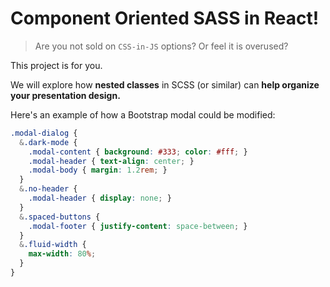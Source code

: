 # Component Oriented SASS in React!


> Are you not sold on `CSS-in-JS` options? 
> Or feel it is overused?

This project is for you.

We will explore how **nested classes** in SCSS (or similar) can **help organize your presentation design.**

Here's an example of how a Bootstrap modal could be modified:

```scss
.modal-dialog {
  &.dark-mode {
    .modal-content { background: #333; color: #fff; }
    .modal-header { text-align: center; }
    .modal-body { margin: 1.2rem; }
  }
  &.no-header {
    .modal-header { display: none; }
  }
  &.spaced-buttons {
    .modal-footer { justify-content: space-between; }
  }
  &.fluid-width {
    max-width: 80%;
  }
}

```


